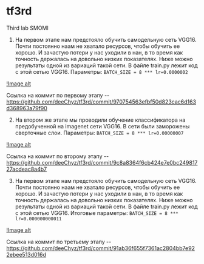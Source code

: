# tf3rd
Third lab SMOMI

1. На первом этапе нам предстояло обучить самодельную сеть VGG16. Почти постоянно наам не хватало ресурсов, чтобы обучить ее хорошо. И зачастую потери у нас уходили в нан, в то время как точность держалась на довольно низких показателях. Ниже можно результаты одной из вариаций такой сети. В файле train.py лежит код с этой сетью VGG16.
Параметры:
    ```BATCH_SIZE = 8 *** lr=0.0000002 ```

[!Image alt](https://github.com/deeChyz/tf3rd/blob/master/1st.jpg)

Ссылка на коммит по первому этапу -- https://github.com/deeChyz/tf3rd/commit/970754563efbf50d823cac6d163d368963a79f90


2. На втором же этапе мы проводили обучение классификатора на предобученной на imagenet сети VGG16. В сети были заморожены сверточные слои.
Параметры:
    ```BATCH_SIZE = 8 *** lr=0.00000007 ```
    

[!Image alt](https://github.com/deeChyz/tf3rd/blob/master/2nd.jpg)

Ссылка на коммит по второму этапу -- https://github.com/deeChyz/tf3rd/commit/9c8a8364f6cb424e7e0bc24981727acdeac8a4b7


3. На первом этапе нам предстояло обучить самодельную сеть VGG16. Почти постоянно наам не хватало ресурсов, чтобы обучить ее хорошо. И зачастую потери у нас уходили в нан, в то время как точность держалась на довольно низких показателях. Ниже можно результаты одной из вариаций такой сети. В файле train.py лежит код с этой сетью VGG16.
Итоговые параметры:
    ```BATCH_SIZE = 8 *** lr=0.000000000011 ```
    

[!Image alt](https://github.com/deeChyz/tf3rd/blob/master/3rd(b).jpg)

Ссылка на коммит по третьему этапу -- https://github.com/deeChyz/tf3rd/commit/91ab36f655f7361ac2804bb7e922ebee513d016d
